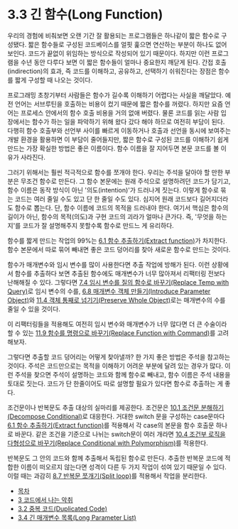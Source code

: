 # 3.3 긴 함수(Long Function)
우리의 경험에 비춰보면 오랜 기간 잘 활용되는 프로그램들은 하나같이 짧은 함수로 구성됐다. 짧은 함수들로 구성된 코드베이스를 얼핏 훑으면 연산하는 부분이 하나도 없어 보인다. 코드가 끝없이 위임하는 방식으로 작성되어 있기 때문이다. 하지만 이런 프로그램을 수년 동안 다루다 보면 이 짧은 함수들이 얼마나 중요한지 깨닫게 된다. 간접 호출(indirection)의 효과, 즉 코드를 이해하고, 공유하고, 선택하기 쉬워진다는 장점은 함수를 짧게 구성할 때 나오는 것이다.

프로그래밍 초창기부터 사람들은 함수가 길수록 이해하기 어렵다는 사실을 깨달았다. 예전 언어는 서브루틴을 호출하는 비용이 컸기 때문에 짧은 함수를 꺼렸다. 하지만 요즘 언어는 프로세스 안에서의 함수 호출 비용을 거의 없애 버렸다. 물론 코드를 읽는 사람 입장에서는 함수가 하는 일을 파악하기 위해 왔다 갔다 해야 하므로 여전히 부담이 된다. 다행히 함수 호출부와 선언부 사이를 빠르게 이동하거나 호출과 선언을 동시에 보여주는 개발 환경을 활용하면 이 부담이 줄어들지만, 짧은 함수로 구성된 코드를 이해하기 쉽게 만드는 가장 확실한 방법은 좋은 이름이다. 함수 이름을 잘 지어두면 본문 코드를 볼 이유가 사라진다.

그러기 위해서는 훨씬 적극적으로 함수를 쪼개야 한다. 우리는 주석을 달아야 할 만한 부분은 무조건 함수로 만든다. 그 함수 본문에는 원래 주석으로 설명하려던 코드가 담기고, 함수 이름은 동작 방식이 아닌 '의도(intention)'가 드러나게 짓는다. 이렇게 함수로 묶는 코드는 여러 줄일 수도 있고 단 한 줄일 수도 있다. 심지어 원래 코드보다 길어지더라도 함수로 뽑는다. 단, 함수 이름에 코드의 목적을 드러내야 한다. 여기서 핵심은 함수의 길이가 아닌, 함수의 목적(의도)과 구현 코드의 괴라가 얼마나 큰가다. 즉, '무엇을 하는지'를 코드가 잘 설명해주지 못할수록 함수로 만드느 게 유리하다.

함수를 짧게 만드는 작업의 99%는 [6.1 함수 추출하기(Extract function)](https://github.com/wonder13662/refactoring-v2/blob/writing/chapter06/6-1.md)가 차지한다. 함수 본문에서 따로 묶어 빼내면 좋은 코드 덩어리를 찾아 새로운 함수로 만드는 것이다.

함수가 매개변수와 임시 변수를 많이 사용한다면 추출 작업에 방해가 된다. 이런 상황에서 함수를 추출하다 보면 추출된 함수에도 매개변수가 너무 많아져서 리팩터링 전보다 난해해질 수 있다. 그렇다면 [7.4 임시 변수를 질의 함수로 바꾸기(Replace Temp with Query)](https://github.com/wonder13662/refactoring-v2/blob/writing/chapter07/7-4.md)로 임시 변수의 수를, [6.8 매개변수 객체 만들기(Introduce Parameter Object)](https://github.com/wonder13662/refactoring-v2/blob/writing/chapter06/6-8.md)와 [11.4 객체 통째로 넘기기(Preserve Whole Object)](https://github.com/wonder13662/refactoring-v2/blob/writing/chapter11/11-4.md)로는 매개변수의 수를 줄일 수 있을 것이다.

이 리팩터링들을 적용해도 여전히 임시 변수와 매개변수가 너무 많다면 더 큰 수술이라 할 수 있는 [11.9 함수를 명령으로 바꾸기(Replace Function with Command)](https://github.com/wonder13662/refactoring-v2/blob/writing/chapter11/11-9.md)를 고려해보자.

그렇다면 추출할 코드 덩어리는 어떻게 찾아낼까? 한 가지 좋은 방법은 주석을 참고하는 것이다. 주석은 코드만으로는 목적을 이해하기 어려운 부분에 달려 있는 경우가 많다. 이런 주석을 찾으면 주석이 설명하는 코드와 함께 함수로 빼내고, 함수 이름은 주석 내용을 토대로 짓는다. 코드가 단 한줄이어도 따로 설명할 필요가 있다면 함수로 추출하는 게 좋다.

조건문이나 반복문도 추출 대상의 실마리를 제공한다. 조건문은 [10.1 조건문 분해하기(Decompose Conditional)](https://github.com/wonder13662/refactoring-v2/blob/writing/chapter10/10-1.md)로 대응한다. 거대한 switch 문을 구성하는 case문마다 [6.1 함수 추출하기(Extract function)](https://github.com/wonder13662/refactoring-v2/blob/writing/chapter06/6-1.md)를 적용해서 각 case의 본문을 함수 호출문 하나로 바꾼다. 같은 조건을 기준으로 나뉘는 switch문이 여러 개라면 [10.4 조건부 로직을 다형성으로 바꾸기(Replace Conditional with Polymorphism)](https://github.com/wonder13662/refactoring-v2/blob/writing/chapter10/10-4.md)를 적용한다.

반복문도 그 안의 코드와 함께 추출해서 독립된 함수로 만든다. 추출한 반복문 코드에 적합한 이름이 떠오르지 않는다면 성격이 다른 두 가지 작업이 섞여 있기 때문일 수 있다. 이럴 때는 과감히 [8.7 반복문 쪼개기(Split loop)](https://github.com/wonder13662/refactoring-v2/blob/writing/chapter08/8-7.md)를 적용해서 작업을 분리한다.

- [목차](https://github.com/wonder13662/refactoring-v2/blob/writing/README.md)
- [3 코드에서 나는 악취](https://github.com/wonder13662/refactoring-v2/blob/writing/chapter03)
- [3.2 중복 코드(Duplicated Code)](https://github.com/wonder13662/refactoring-v2/blob/writing/chapter03/3-2.md)
- [3.4 긴 매개변수 목록(Long Parameter List)](https://github.com/wonder13662/refactoring-v2/blob/writing/chapter03/3-4.md)